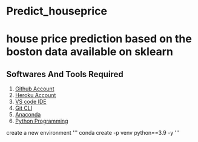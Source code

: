 # Predict_houseprice 
# house price prediction based on the boston data available on sklearn

## Softwares And Tools Required 
1. [Github Account](https://github.com)
2. [Heroku Account](https://signup.heroku.com/)
3. [VS code IDE](https://code.visualstudio.com/)
4. [Git CLI](https://git-scm.com/download/win)
5. [Anaconda](https://www.anaconda.com/products/distribution)
6. [Python Programming](https://www.tutorialgateway.org/python-programming-examples/)

create a new environment
'''
conda create -p venv python==3.9 -y
'''
